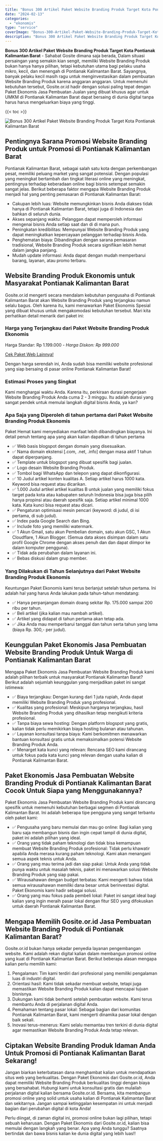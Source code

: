 ```yaml
---
title: "Bonus 300 Artikel Paket Website Branding Produk Target Kota Pontianak Kalimantan Barat"
date: "2024-02-13"
categories: 
  - "ekonomis"
type: "service"
coverImage: "Bonus-300-Artikel-Paket-Website-Branding-Produk-Target-Kota-Pontianak-Kalimantan-Barat.png"
description: "Bonus 300 Artikel Paket Website Branding Produk Target Kota Pontianak Kalimantan Barat. Perlu diingat, di zaman digital ini, promosi online bukan lagi piliha..."
---
```


**Bonus 300 Artikel Paket Website Branding Produk Target Kota Pontianak Kalimantan Barat** - Sahabat Gosite dimana saja berada, Dalam situasi persaingan yang semakin kian sengit, memiliki Website Branding Produk bukan hanya hanya pilihan, tetapi kebutuhan utama bagi pelaku usaha mikro, kecil, dan menengah di Pontianak Kalimantan Barat. Sayangnya, banyak pelaku kecil masih ragu untuk menginvestasikan dalam pembuatan Website Branding Produk karena anggaran anggaran. Untuk memenuhi kebutuhan tersebut, Gosite.or.id hadir dengan solusi paling tepat dengan Paket Ekonomis Jasa Pembuatan Jualan yang dibuat khusus agar untuk UMKM di Pontianak Kalimantan Barat dapat bersaing di dunia digital tanpa harus harus mengeluarkan biaya yang tinggi.

{{< toc >}}

![Bonus 300 Artikel Paket Website Branding Produk Target Kota Pontianak Kalimantan Barat](/images/ekonomis/Bonus-300-Artikel-Paket-Website-Branding-Produk-Target-Kota-Pontianak-Kalimantan-Barat.png)

## Pentingnya Sarana Promosi Website Branding Produk untuk Promosi di Pontianak Kalimantan Barat

Pontianak Kalimantan Barat, sebagai salah satu kota dengan perkembangan pesat, memiliki peluang market yang sangat potensial. Dengan populasi yang meningkat bertambah dan tingkat literasi online yang meningkat, pentingnya terhadap keberadaan online bagi bisnis setempat semakin sangat jelas. Berikut beberapa faktor mengapa Website Branding Produk menjadi hal yang penting pemasaran di Pontianak Kalimantan Barat:

- Cakupan lebih luas: Website memungkinkan bisnis Anda diakses tidak hanya di Pontianak Kalimantan Barat, tetapi juga di Indonesia dan bahkan di seluruh dunia.
- Akses sepanjang waktu: Pelanggan dapat memperoleh informasi mengenai bisnis Anda setiap saat dan di di mana pun.
- Peningkatan kredibilitas: Mempunyai Website Branding Produk yang dapat meningkatkan kepercayaan pelanggan terhadap bisnis Anda.
- Penghematan biaya: Dibandingkan dengan sarana pemasaran tradisional, Website Branding Produk secara signifikan lebih hemat dalam jangka panjang.
- Mudah update informasi: Anda dapat dengan mudah memperbarui barang, layanan, atau promo terbaru.

## Website Branding Produk Ekonomis untuk Masyarakat Pontianak Kalimantan Barat

Gosite.or.id mengerti secara mendalam kebutuhan pengusaha di Pontianak Kalimantan Barat akan Website Branding Produk yang terjangkau namun selalu bagus. Oleh karena itu, kami menawarkan Paket Ekonomis Spesial yang dibuat khusus untuk mengakomodasi kebutuhan tersebut. Mari kita perhatikan detail menarik dari paket ini:

### Harga yang Terjangkau dari Paket Website Branding Produk Ekonomis

<a class="cta-button">Harga Standar: Rp 1.199.000 - <em>Harga Diskon: Rp 999.000</em></a>

<a href="/jasa-web/" class="cta-button">Cek Paket Web Lainnya!</a>

Dengan harga serendah ini, Anda sudah bisa memiliki website profesional yang siap bersaing di pasar online Pontianak Kalimantan Barat!

### Estimasi Proses yang Singkat

Kami menghargai waktu Anda. Karena itu, perkiraan durasi pengerjaan Website Branding Produk Anda cuma 2 - 3 minggu. Itu adalah durasi yang sangat pendek untuk memulai langkah digital bisnis Anda, ya kan?

### Apa Saja yang Diperoleh di tahun pertama dari Paket Website Branding Produk Ekonomis

Paket Hemat kami menyediakan manfaat lebih dibandingkan biayanya. Ini detail penuh tentang apa yang akan kalian dapatkan di tahun pertama

- ✅ Web basis blogspot dengan domain yang disesuaikan.
- ✅ Nama domain ekstensi \[.com, .net, .info\] dengan masa aktif 1 tahun dapat diperpanjang.
- ✅ Template untuk blogspot yang dibuat spesifik bagi jualan.
- ✅ Logo desain Website Branding Produk.
- ✅ Tombol bagi WhatsApp dan telepon yang dapat dikonfigurasi.
- ✅ 10 Judul artikel konten kualitas A. Setiap artikel harus 1000 kata. Keyword bisa request atau dicarikan.
- ✅ 1.000 Judul artikel artikel kualitas B untuk jualan yang memiliki fokus target pada kota atau kabupaten seluruh Indonesia bisa juga bisa pilih hanya propinsi atau daerah spesifik saja. Setiap artikel minimal 1000 kata. Kata kunci bisa request atau dicari.
- ✅ Pengaturan optimisasi mesin pencari (keyword: di judul, di isi pertama, di sub judul).
- ✅ Index pada Google Search dan Bing.
- ✅ Include foto yang memiliki watermark.
- ✅ 1 Akun Gmail, satu akun Pembelian domain, satu akun GSC, 1 Akun Cloudflare, 1 Akun Blogger. (Semua data akses disimpan dalam satu profil Google Chrome dengan akses penuh dan dan dapat diimpor ke dalam komputer pengguna).
- ✅ Tidak ada perubahan dalam layanan ini.
- ✅ Bebas diskusi dalam grup member.

### Yang Dilakukan di Tahun Selanjutnya dari Paket Website Branding Produk Ekonomis

Keuntungan Paket Ekonomis kami terus berlanjut setelah tahun pertama. Ini adalah hal yang harus Anda lakukan pada tahun-tahun mendatang:

- ✅ Hanya perpanjangan domain doang sekitar Rp. 175.000 sampai 200 ribu per tahun.
- ✅ Beli artikel (jika kalian mau nambah artikel).
- ✅ Artikel yang didapat di tahun pertama akan tetap ada.
- ✅ Jika Anda mau memperbarui tanggal dan tahun serta tahun yang lama (biaya Rp. 300,- per judul).

## Keunggulan Paket Ekonomis Jasa Pembuatan Website Branding Produk Untuk Warga di Pontianak Kalimantan Barat

Mengapa Paket Ekonomis Jasa Pembuatan Website Branding Produk kami adalah pilihan terbaik untuk masyarakat Pontianak Kalimantan Barat? Berikut adalah sejumlah keunggulan yang menjadikan paket ini sangat istimewa:

- ✅ Biaya terjangkau: Dengan kurang dari 1 juta rupiah, Anda dapat memiliki Website Branding Produk yang profesional.
- ✅ Kualitas yang profesional: Meskipun harganya terjangkau, hasil Website Branding Produk yang dihasilkan tetap mengikuti kriteria profesional.
- ✅ Tanpa biaya sewa hosting: Dengan platform blogspot yang gratis, kalian tidak perlu memikirkan biaya hosting bulanan atau tahunan.
- ✅ Layanan konsultasi tanpa biaya: Kami berkomitmen menawarkan bantuan konsultasi gratis untuk memaksimalkan potensi Website Branding Produk Anda.
- ✅ Menarget kata kunci yang relevan: Rencana SEO kami dirancang untuk fokus pada kata kunci yang relevan dengan usaha kalian di Pontianak Kalimantan Barat.

## Paket Ekonomis Jasa Pembuatan Website Branding Produk di Pontianak Kalimantan Barat Cocok Untuk Siapa yang Menggunakannya?

Paket Ekonomis Jasa Pembuatan Website Branding Produk kami dirancang spesifik untuk memenuhi kebutuhan berbagai segmen di Pontianak Kalimantan Barat. Ini adalah beberapa tipe pengguna yang sangat terbantu oleh paket kami:

- ✅ Pengusaha yang baru memulai dan mau go online: Bagi kalian yang baru saja membangun bisnis dan ingin cepat tampil di dunia digital, paket ini adalah pilihan yang ideal.
- ✅ Orang yang tidak paham teknologi dan tidak bisa kemampuan membuat Website Branding Produk profesional: Tidak perlu khawatir apabila Anda merasa kurang paham teknologi. Kami akan menangani semua aspek teknis untuk Anda.
- ✅ Orang yang mau terima jadi dan siap pakai: Untuk Anda yang tidak punya waktu untuk masalah teknis, paket ini menawarkan solusi Website Branding Produk yang siap pakai.
- ✅ Wirausahawan dengan budget terbatas: Kami mengerti bahwa tidak semua wirausahawan memiliki dana besar untuk berinvestasi digital. Paket Ekonomis kami hadir sebagai solusi.
- ✅ Orang yang mau fokus pada pembeli lokal: Paket ini sangat ideal bagi kalian yang ingin meraih pasar lokal dengan fitur SEO yang difokuskan untuk daerah Pontianak Kalimantan Barat.

## Mengapa Memilih Gosite.or.id Jasa Pembuatan Website Branding Produk di Pontianak Kalimantan Barat?

Gosite.or.id bukan hanya sekadar penyedia layanan pengembangan website. Kami adalah rekan digital kalian dalam membangun promosi online yang kuat di Pontianak Kalimantan Barat. Berikut beberapa alasan mengapa kalian perlu memilih kami:

1. Pengalaman: Tim kami terdiri dari profesional yang memiliki pengalaman luas di industri digital.
2. Orientasi hasil: Kami tidak sekadar membuat website, tetapi juga memastikan Website Branding Produk kalian dapat mencapai tujuan bisnisnya.
3. Dukungan kami tidak berhenti setelah pembuatan website. Kami terus membantu Anda di perjalanan digital Anda.
4. Pemahaman tentang pasar lokal: Sebagai bagian dari komunitas Pontianak Kalimantan Barat, kami mengerti dinamika pasar lokal dengan baik sekali.
5. Inovasi terus-menerus: Kami selalu memantau tren terkini di dunia digital agar memastikan Website Branding Produk Anda tetap relevan.

## Ciptakan Website Branding Produk Idaman Anda Untuk Promosi di Pontianak Kalimantan Barat Sekarang!

Jangan biarkan keterbatasan dana menghambat kalian untuk mendapatkan situs web yang berkualitas. Dengan Paket Ekonomis dari Gosite.or.id, Anda dapat memiliki Website Branding Produk berkualitas tinggi dengan biaya yang bersahabat. Hubungi kami untuk konsultasi gratis dan mulailah perjalanan digital kalian bersama Gosite.or.id. Bersama, kita membangun promosi online yang solid untuk usaha kalian di Pontianak Kalimantan Barat dan sekitarnya. Jangan sampai ketinggalan kesempatan ini untuk menjadi bagian dari perubahan digital di kota Anda!

Perlu diingat, di zaman digital ini, promosi online bukan lagi pilihan, tetapi sebuah keharusan. Dengan Paket Ekonomis dari Gosite.or.id, kalian bisa memulai dengan langkah yang benar. Apa yang Anda tunggu? Saatnya bertindak dan bawa bisnis kalian ke dunia digital yang lebih luas!!
